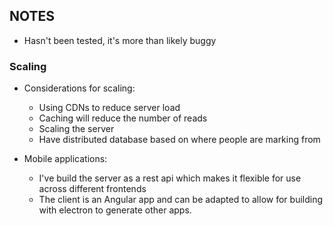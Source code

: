 ## NOTES
* Hasn't been tested, it's more than likely buggy

### Scaling
* Considerations for scaling:
  * Using CDNs to reduce server load
  * Caching will reduce the number of reads 
  * Scaling the server
  * Have distributed database based on where people are marking from

* Mobile applications:
  * I've build the server as a rest api which makes it flexible for use across different frontends
  * The client is an Angular app and can be adapted to allow for building with electron to generate other apps.